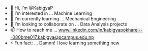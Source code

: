 - 👋 Hi, I’m @KabigyaP
- 👀 I’m interested in ... Machine Learning
- 🌱 I’m currently learning ... Mechanical Engineering
- 💞️ I’m looking to collaborate on ... Data Analysis projects
- 📫 How to reach me ... www.linkedin.com/in/kabigyapokharel---080bme017.kabigya@pcampus.edu.np
- ⚡ Fun fact: ... Damnn! I love learning something new

<!---
KabigyaP/KabigyaP is a ✨ special ✨ repository because its `README.md` (this file) appears on your GitHub profile.
You can click the Preview link to take a look at your changes.
--->
